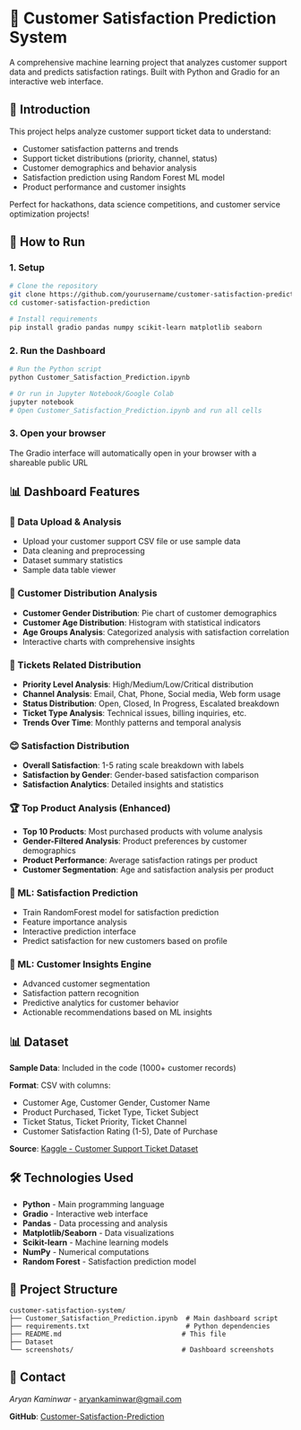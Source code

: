# 🎯 Customer Satisfaction Prediction System
A comprehensive machine learning project that analyzes customer support data and predicts satisfaction ratings. Built with Python and Gradio for an interactive web interface.

## 📖 Introduction
This project helps analyze customer support ticket data to understand:
- Customer satisfaction patterns and trends  
- Support ticket distributions (priority, channel, status)
- Customer demographics and behavior analysis
- Satisfaction prediction using Random Forest ML model
- Product performance and customer insights

Perfect for hackathons, data science competitions, and customer service optimization projects!

## 🚀 How to Run

### 1. Setup
```bash
# Clone the repository
git clone https://github.com/yourusername/customer-satisfaction-prediction.git
cd customer-satisfaction-prediction

# Install requirements
pip install gradio pandas numpy scikit-learn matplotlib seaborn
```

### 2. Run the Dashboard
```bash
# Run the Python script
python Customer_Satisfaction_Prediction.ipynb

# Or run in Jupyter Notebook/Google Colab
jupyter notebook
# Open Customer_Satisfaction_Prediction.ipynb and run all cells
```

### 3. Open your browser
The Gradio interface will automatically open in your browser with a shareable public URL

## 📊 Dashboard Features

### 📁 Data Upload & Analysis
- Upload your customer support CSV file or use sample data
- Data cleaning and preprocessing
- Dataset summary statistics
- Sample data table viewer

### 👥 Customer Distribution Analysis
- **Customer Gender Distribution**: Pie chart of customer demographics
- **Customer Age Distribution**: Histogram with statistical indicators
- **Age Groups Analysis**: Categorized analysis with satisfaction correlation
- Interactive charts with comprehensive insights

### 🎫 Tickets Related Distribution
- **Priority Level Analysis**: High/Medium/Low/Critical distribution
- **Channel Analysis**: Email, Chat, Phone, Social media, Web form usage
- **Status Distribution**: Open, Closed, In Progress, Escalated breakdown
- **Ticket Type Analysis**: Technical issues, billing inquiries, etc.
- **Trends Over Time**: Monthly patterns and temporal analysis

### 😊 Satisfaction Distribution
- **Overall Satisfaction**: 1-5 rating scale breakdown with labels
- **Satisfaction by Gender**: Gender-based satisfaction comparison
- **Satisfaction Analytics**: Detailed insights and statistics

### 🏆 Top Product Analysis (Enhanced)
- **Top 10 Products**: Most purchased products with volume analysis
- **Gender-Filtered Analysis**: Product preferences by customer demographics
- **Product Performance**: Average satisfaction ratings per product
- **Customer Segmentation**: Age and satisfaction analysis per product

### 🤖 ML: Satisfaction Prediction
- Train RandomForest model for satisfaction prediction
- Feature importance analysis
- Interactive prediction interface
- Predict satisfaction for new customers based on profile

### 🎯 ML: Customer Insights Engine
- Advanced customer segmentation
- Satisfaction pattern recognition
- Predictive analytics for customer behavior
- Actionable recommendations based on ML insights

## 📊 Dataset

**Sample Data**: Included in the code (1000+ customer records)

**Format**: CSV with columns:
- Customer Age, Customer Gender, Customer Name
- Product Purchased, Ticket Type, Ticket Subject  
- Ticket Status, Ticket Priority, Ticket Channel
- Customer Satisfaction Rating (1-5), Date of Purchase

**Source**: [Kaggle - Customer Support Ticket Dataset](https://www.kaggle.com/datasets/suraj520/customer-support-ticket-dataset)

## 🛠️ Technologies Used
- **Python** - Main programming language
- **Gradio** - Interactive web interface
- **Pandas** - Data processing and analysis
- **Matplotlib/Seaborn** - Data visualizations
- **Scikit-learn** - Machine learning models
- **NumPy** - Numerical computations
- **Random Forest** - Satisfaction prediction model

## 📁 Project Structure
```
customer-satisfaction-system/
├── Customer_Satisfaction_Prediction.ipynb  # Main dashboard script
├── requirements.txt                        # Python dependencies
├── README.md                              # This file
├── Dataset                           
└── screenshots/                           # Dashboard screenshots
```

## 📧 Contact
*Aryan Kaminwar* - aryankaminwar@gmail.com

**GitHub**: [Customer-Satisfaction-Prediction](https://github.com/ARI-create193/Customer-Satisfaction-Prediction/tree/main)
